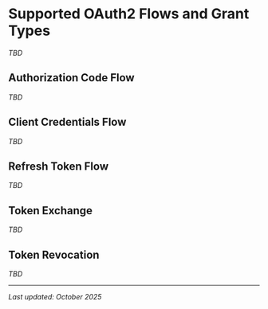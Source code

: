 # Supported OAuth2 Flows and Grant Types

_TBD_

## Authorization Code Flow

_TBD_

## Client Credentials Flow

_TBD_

## Refresh Token Flow

_TBD_

## Token Exchange

_TBD_

## Token Revocation

_TBD_

---

*Last updated: October 2025*
